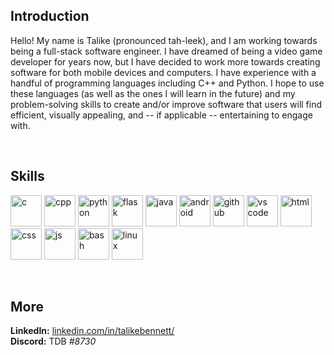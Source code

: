 ## Introduction
Hello! My name is Talike (pronounced tah-leek), and I am working towards being a full-stack software engineer. I have dreamed of being a video game developer for years now, but I have decided to work more towards creating software for both mobile devices and computers. I have experience with a handful of programming languages including C++ and Python. I hope to use these languages (as well as the ones I will learn in the future) and my problem-solving skills to create and/or improve software that users will find efficient, visually appealing, and -- if applicable -- entertaining to engage with.

<br/>

## Skills
<p align="left">
    <img alt="c" src="https://upload.wikimedia.org/wikipedia/commons/thumb/1/18/C_Programming_Language.svg/695px-C_Programming_Language.svg.png" height="50"/>
    <img alt="cpp" src="https://user-images.githubusercontent.com/42747200/46140125-da084900-c26d-11e8-8ea7-c45ae6306309.png" height="50"/>
    <img alt="python" src="https://upload.wikimedia.org/wikipedia/commons/thumb/c/c3/Python-logo-notext.svg/2048px-Python-logo-notext.svg.png" height="50"/>
    <img alt="flask" src="https://user-images.githubusercontent.com/65676639/188506648-1a79b535-9956-4b05-9f2c-6e5cc5c1a3aa.png" height="50"/>
    <img alt="java" src="https://cdn-icons-png.flaticon.com/512/226/226777.png" height="50"/>
    <img alt="android" src="https://upload.wikimedia.org/wikipedia/commons/thumb/d/d7/Android_robot.svg/1745px-Android_robot.svg.png" height="50"/>
    <img alt="github" src="https://cdn-icons-png.flaticon.com/512/25/25231.png" height="50"/>
    <img alt="vs code" src="https://upload.wikimedia.org/wikipedia/commons/thumb/9/9a/Visual_Studio_Code_1.35_icon.svg/2048px-Visual_Studio_Code_1.35_icon.svg.png" height="50"/>
    <img alt="html" src="https://cdn.iconscout.com/icon/free/png-256/html5-40-1175193.png" height="50"/>
    <img alt="css" src="https://upload.wikimedia.org/wikipedia/commons/thumb/6/62/CSS3_logo.svg/800px-CSS3_logo.svg.png" height="50"/>
    <img alt="js" src="https://upload.wikimedia.org/wikipedia/commons/6/6a/JavaScript-logo.png" height="50"/>
    <img alt="bash" src="https://d33wubrfki0l68.cloudfront.net/a1da522d0a3057a1bc3fb411fcbbf57a447c1146/65e71/img/symbol/svg/full_colored_dark.svg" height="50"/>
    <img alt="linux" src="https://upload.wikimedia.org/wikipedia/commons/thumb/5/55/Tux_Enhanced.svg/154px-Tux_Enhanced.svg.png" height="50"/>
</p>  
  
<br/>

## More
**LinkedIn:** [linkedin.com/in/talikebennett/](https://www.linkedin.com/in/talikebennett/)  
**Discord:** TDB _#8730_
